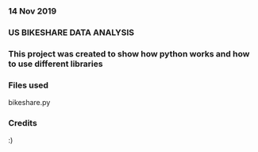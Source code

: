 ### 14 Nov 2019

### US BIKESHARE DATA ANALYSIS

### This project was created to show how python works and how to use different libraries

### Files used
bikeshare.py

### Credits
:)

